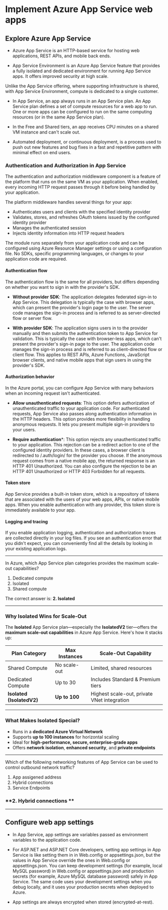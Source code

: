 # Implement Azure App Service web apps

## Explore Azure App Service 
- Azure App Service is an HTTP-based service for hosting web applications, REST APIs, and mobile back ends. 

- App Service Environment is an Azure App Service feature that provides a fully isolated and dedicated environment for running App Service apps. It offers improved security at high scale.

Unlike the App Service offering, where supporting infrastructure is shared, with App Service Environment, compute is dedicated to a single customer.

- In App Service, an app always runs in an App Service plan. An App Service plan defines a set of compute resources for a web app to run. One or more apps can be configured to run on the same computing resources (or in the same App Service plan).

- In the Free and Shared tiers, an app receives CPU minutes on a shared VM instance and can't scale out.

- Automated deployment, or continuous deployment, is a process used to push out new features and bug fixes in a fast and repetitive pattern with minimal effect on end users.

### Authentication and Authorization in App Service
The authentication and authorization middleware component is a feature of the platform that runs on the same VM as your application. When enabled, every incoming HTTP request passes through it before being handled by your application.

The platform middleware handles several things for your app:

  - Authenticates users and clients with the specified identity provider
  - Validates, stores, and refreshes OAuth tokens issued by the configured identity provider
  - Manages the authenticated session
  - Injects identity information into HTTP request headers

The module runs separately from your application code and can be configured using Azure Resource Manager settings or using a configuration file. No SDKs, specific programming languages, or changes to your application code are required.

#### Authentication flow

The authentication flow is the same for all providers, but differs depending on whether you want to sign in with the provider's SDK.

- **Without provider SDK**: The application delegates federated sign-in to App Service. This delegation is typically the case with browser apps, which can present the provider's login page to the user. The server code manages the sign-in process and is referred to as server-directed flow or server flow.

- **With provider SDK**: The application signs users in to the provider manually and then submits the authentication token to App Service for validation. This is typically the case with browser-less apps, which can't present the provider's sign-in page to the user. The application code manages the sign-in process and is referred to as client-directed flow or client flow. This applies to REST APIs, Azure Functions, JavaScript browser clients, and native mobile apps that sign users in using the provider's SDK.

#### Authorization behavior

In the Azure portal, you can configure App Service with many behaviors when an incoming request isn't authenticated.

- **Allow unauthenticated requests**: This option defers authorization of unauthenticated traffic to your application code. For authenticated requests, App Service also passes along authentication information in the HTTP headers. This option provides more flexibility in handling anonymous requests. It lets you present multiple sign-in providers to your users.

- **Require authentication***: This option rejects any unauthenticated traffic to your application. This rejection can be a redirect action to one of the configured identity providers. In these cases, a browser client is redirected to /.auth/login/<provider> for the provider you choose. If the anonymous request comes from a native mobile app, the returned response is an HTTP 401 Unauthorized. You can also configure the rejection to be an HTTP 401 Unauthorized or HTTP 403 Forbidden for all requests.

#### Token store

App Service provides a built-in token store, which is a repository of tokens that are associated with the users of your web apps, APIs, or native mobile apps. When you enable authentication with any provider, this token store is immediately available to your app.

#### Logging and tracing

If you enable application logging, authentication and authorization traces are collected directly in your log files. If you see an authentication error that you didn't expect, you can conveniently find all the details by looking in your existing application logs.

--- 
In Azure, which App Service plan categories provides the maximum scale-out capabilities? 
1. Dedicated compute 
2. Isolated 
3. Shared compute

The correct answer is: **2. Isolated** 

---

### Why Isolated Wins for Scale-Out

The **Isolated** App Service plan—especially the **IsolatedV2** tier—offers the **maximum scale-out capabilities** in Azure App Service. Here's how it stacks up:

| **Plan Category**     | **Max Instances** | **Scale-Out Capability** |
|-----------------------|-------------------|---------------------------|
| Shared Compute        | No scale-out   | Limited, shared resources |
| Dedicated Compute     | Up to 30       | Includes Standard & Premium tiers |
| **Isolated (IsolatedV2)** | **Up to 100**     | Highest scale-out, private VNet integration |

---

### What Makes Isolated Special?

- Runs in a **dedicated Azure Virtual Network**
- Supports **up to 100 instances** for horizontal scaling
- Ideal for **high-performance, secure, enterprise-grade apps**
- Offers **network isolation**, **enhanced security**, and **private endpoints**

--- 

Which of the following networking features of App Service can be used to control outbound network traffic? 
1. App assigened address 
2. Hybrid connections 
3. Service Endpoints

### **2. Hybrid connections **

---

## Configure web app settings 

- In App Service, app settings are variables passed as environment variables to the application code. 

- For ASP.NET and ASP.NET Core developers, setting app settings in App Service is like setting them in <appSettings> in Web.config or appsettings.json, but the values in App Service override the ones in Web.config or appsettings.json. You can keep development settings (for example, local MySQL password) in Web.config or appsettings.json and production secrets (for example, Azure MySQL database password) safely in App Service. The same code uses your development settings when you debug locally, and it uses your production secrets when deployed to Azure.
- App settings are always encrypted when stored (encrypted-at-rest). 



